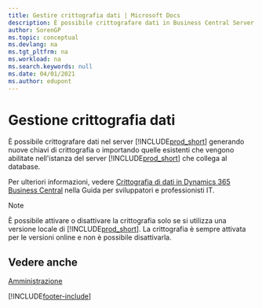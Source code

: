 ```yaml
---
title: Gestire crittografia dati | Microsoft Docs
description: È possibile crittografare dati in Business Central Server generando nuove chiavi di crittografia o importando chiavi esistenti che vengono abilitate nel server.
author: SorenGP
ms.topic: conceptual
ms.devlang: na
ms.tgt_pltfrm: na
ms.workload: na
ms.search.keywords: null
ms.date: 04/01/2021
ms.author: edupont
---
```

# <a name="managing-data-encryption"></a><a name="managing-data-encryption"></a><a name="managing-data-encryption"></a>Gestione crittografia dati
È possibile crittografare dati nel server [!INCLUDE[prod_short](includes/prod_short.md)] generando nuove chiavi di crittografia o importando quelle esistenti che vengono abilitate nell'istanza del server [!INCLUDE[prod_short](includes/prod_short.md)] che collega al database.

Per ulteriori informazioni, vedere [Crittografia di dati in Dynamics 365 Business Central](/dynamics365/business-central/dev-itpro/developer/devenv-encrypting-data) nella Guida per sviluppatori e professionisti IT.

> [!Note]
> È possibile attivare o disattivare la crittografia solo se si utilizza una versione locale di [!INCLUDE[prod_short](includes/prod_short.md)]. La crittografia è sempre attivata per le versioni online e non è possibile disattivarla.

## <a name="see-also"></a><a name="see-also"></a><a name="see-also"></a>Vedere anche
[Amministrazione](admin-setup-and-administration.md)


[!INCLUDE[footer-include](includes/footer-banner.md)]
